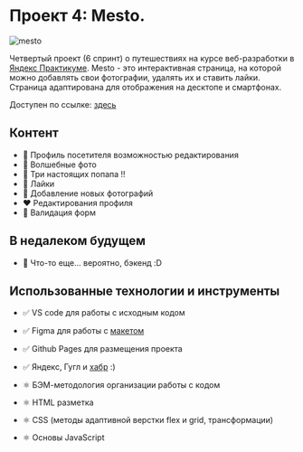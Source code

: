 # Проект 4: Mesto.
![mesto](https://i.ibb.co/pPvYbhj/Screenshot-1.jpg)


Четвертый проект (6 спринт) о путешествиях на курсе веб-разработки в [Яндекс Практикуме](https://praktikum.yandex.ru/web). Mesto - это интерактивная страница, на которой можно добавлять свои фотографии, удалять их и ставить лайки. Страница адаптирована для отображения на десктопе и смартфонах.

Доступен по ссылке: [здесь](https://nastiash.github.io/mesto/index.html)

## Контент

* 💛 Профиль посетителя возможностью редактирования
* 💜 Волшебные фото
* 💙 Три настоящих попапа !!
* 🧡 Лайки
* 💚 Добавление новых фотографий
* ❤️ Редактирования профиля
* 💙 Валидация форм

## В недалеком будущем

* 💜 Что-то еще... вероятно, бэкенд :D

## Использованные технологии и инструменты

* ✅ VS code для работы с исходным кодом
* ✅ Figma для работы с [макетом](https://www.figma.com/file/StZjf8HnoeLdiXS7dYrLAh/JavaScript.-Sprint-4)
* ✅ Github Pages для размещения проекта
* ✅ Яндекс, Гугл и [хабр](https://habr.com/) :)

* ⚛️ БЭМ-методология организации работы с кодом
* ⚛️ HTML разметка
* ⚛️ CSS (методы адаптивной верстки flex и grid, трансформации)
* ⚛️ Основы JavaScript
